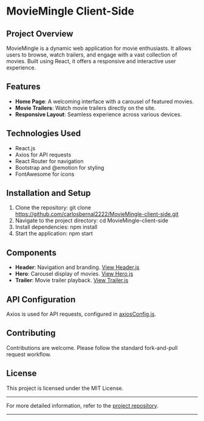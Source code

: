 # MovieMingle Client-Side

## Project Overview
MovieMingle is a dynamic web application for movie enthusiasts. It allows users to browse, watch trailers, and engage with a vast collection of movies. Built using React, it offers a responsive and interactive user experience.

## Features
- **Home Page**: A welcoming interface with a carousel of featured movies.
- **Movie Trailers**: Watch movie trailers directly on the site.
- **Responsive Layout**: Seamless experience across various devices.

## Technologies Used
- React.js
- Axios for API requests
- React Router for navigation
- Bootstrap and @emotion for styling
- FontAwesome for icons

## Installation and Setup
1. Clone the repository:
git clone https://github.com/carlosbernal2222/MovieMingle-client-side.git
2. Navigate to the project directory:
  cd MovieMingle-client-side
3. Install dependencies:
  npm install
5. Start the application:
  npm start


## Components
- **Header**: Navigation and branding. [View Header.js](https://github.com/carlosbernal2222/MovieMingle-client-side/blob/master/src/components/header/Header.js)
- **Hero**: Carousel display of movies. [View Hero.js](https://github.com/carlosbernal2222/MovieMingle-client-side/blob/master/src/components/hero/Hero.js)
- **Trailer**: Movie trailer playback. [View Trailer.js](https://github.com/carlosbernal2222/MovieMingle-client-side/blob/master/src/components/trailer/Trailer.js)

## API Configuration
Axios is used for API requests, configured in [axiosConfig.js](https://github.com/carlosbernal2222/MovieMingle-client-side/blob/master/src/api/axiosConfig.js).

## Contributing
Contributions are welcome. Please follow the standard fork-and-pull request workflow.

## License
This project is licensed under the MIT License.

---

For more detailed information, refer to the [project repository](https://github.com/carlosbernal2222/MovieMingle-client-side).

---



